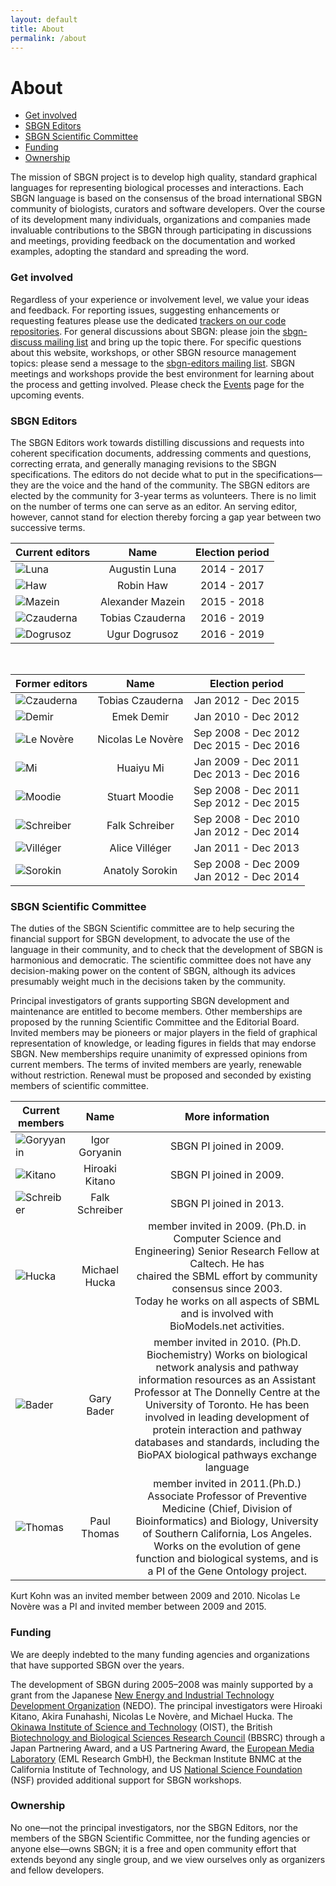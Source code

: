 ```yaml
---
layout: default
title: About
permalink: /about
---
```


# About

*  [Get involved](#get-involved)
*  [SBGN Editors](#sbgn-editors)
*  [SBGN Scientific Committee](#sbgn-scientific-committee)
*  [Funding](#funding)
*  [Ownership](#ownership)

The mission of SBGN project is to develop high quality, standard graphical languages for representing biological processes and interactions.
Each SBGN language is based on the consensus of the broad international SBGN community of biologists, curators and software developers.
Over the course of its development many individuals, organizations and companies made invaluable contributions to the SBGN through participating in discussions and meetings, providing feedback on the documentation and worked examples, adopting the standard and spreading the word.

### Get involved

Regardless of your experience or involvement level, we value your ideas and feedback.
For reporting issues, suggesting enhancements or requesting features please use the dedicated [trackers on our code repositories](https://github.com/sbgn/sbgn).
For general discussions about SBGN: please join the [sbgn-discuss mailing list](https://groups.google.com/forum/#!forum/sbgn-discuss) and bring up the topic there.
For specific questions about this website, workshops, or other SBGN resource management topics: please send a message to the [sbgn-editors mailing list](sbgn-editors@lists.sourceforge.net).
SBGN meetings and workshops provide the best environment for learning about the process and getting involved. Please check the [Events](events) page for the upcoming events.

### SBGN Editors

The SBGN Editors work towards distilling discussions and requests into coherent specification documents, addressing comments and questions, correcting errata, and generally managing revisions to the SBGN specifications.
The editors do not decide what to put in the specifications—they are the voice and the hand of the community.
The SBGN editors are elected by the community for 3-year terms as volunteers. There is no limit on the number of terms one can serve as an editor. An serving editor, however, cannot stand for election thereby forcing a gap year between two successive terms.

|Current editors                     |Name               | Election period      |
| ---------------------------------- |:-----------------:|:--------------------:|
| ![Luna](https://sbgn.github.io/sbgn/images/about/photo-luna.png)               | Augustin Luna       | 2014 - 2017          |
| ![Haw](https://sbgn.github.io/sbgn/images/about/photo-haw.png)                 | Robin Haw           | 2014 - 2017          |
| ![Mazein](https://sbgn.github.io/sbgn/images/about/photo-mazein.png)           | Alexander Mazein    | 2015 - 2018          |
| ![Czauderna](https://sbgn.github.io/sbgn/images/about/photo-czauderna.jpg)     | Tobias Czauderna    | 2016 - 2019          |
| ![Dogrusoz](https://sbgn.github.io/sbgn/images/about/photo-dogrusoz.png)       | Ugur Dogrusoz       | 2016 - 2019          |

<br>

|Former editors                     |Name               | Election period      |
| --------------------------------- |:-----------------:|:--------------------:|
| ![Czauderna](https://sbgn.github.io/sbgn/images/about/photo-czauderna.jpg)            | Tobias Czauderna     | Jan 2012 - Dec 2015 |
| ![Demir](https://sbgn.github.io/sbgn/images/about/photo-demir.jpg)                    | Emek Demir           | Jan 2010 - Dec 2012 |
| ![Le Novère](https://sbgn.github.io/sbgn/images/about/photo-lenovere.jpg)             | Nicolas Le Novère    | Sep 2008 - Dec 2012 <br> Dec 2015 - Dec 2016 |
| ![Mi](https://sbgn.github.io/sbgn/images/about/photo-mi.jpg)                          | Huaiyu Mi            | Jan 2009 - Dec 2011 <br> Dec 2013 - Dec 2016|
| ![Moodie](https://sbgn.github.io/sbgn/images/about/photo-moodie.jpg)                  | Stuart Moodie        | Sep 2008 - Dec 2011 <br> Sep 2012 - Dec 2015 |
| ![Schreiber](https://sbgn.github.io/sbgn/images/about/photo-schreiber.jpg)            | Falk Schreiber       | Sep 2008 - Dec 2010 <br> Jan 2012 - Dec 2014 |
| ![Villéger](https://sbgn.github.io/sbgn/images/about/photo-villeger.jpg)              | Alice Villéger       | Jan 2011 - Dec 2013 |
| ![Sorokin](https://sbgn.github.io/sbgn/images/about/photo-sorokin.jpg)                | Anatoly Sorokin      | Sep 2008 - Dec 2009 <br> Jan 2012 - Dec 2014 |

### SBGN Scientific Committee

The duties of the SBGN Scientific committee are to help securing the financial support for SBGN development, to advocate the use of the language in their community, and to check that the development of SBGN is harmonious and democratic. The scientific committee does not have any decision-making power on the content of SBGN, although its advices presumably weight much in the decisions taken by the community.

Principal investigators of grants supporting SBGN development and maintenance are entitled to become members. Other memberships are proposed by the running Scientific Committee and the Editorial Board. Invited members may be pioneers or major players in the field of graphical representation of knowledge, or leading figures in fields that may endorse SBGN. New memberships require unanimity of expressed opinions from current members. The terms of invited members are yearly, renewable without restriction. Renewal must be proposed and seconded by existing members of scientific committee.

|Current members                 |Name               | More information     |
| ------------------------------ |:-----------------:|:--------------------:|
| ![Goryyanin](https://sbgn.github.io/sbgn/images/about/photo-goryanin.jpg) | Igor Goryanin | SBGN PI joined in 2009. |
| ![Kitano](https://sbgn.github.io/sbgn/images/about/photo-kitano.jpg) | Hiroaki Kitano | SBGN PI joined in 2009. |
| ![Schreiber](https://sbgn.github.io/sbgn/images/about/photo-schreiber.jpg) | Falk Schreiber | SBGN PI joined in 2013. |
| ![Hucka](https://sbgn.github.io/sbgn/images/about/photo-hucka.jpg) | Michael Hucka | member invited in 2009. (Ph.D. in Computer Science and <br>Engineering) Senior Research Fellow at Caltech. He has <br>chaired the SBML effort by community consensus since 2003. <br>Today he works on all aspects of SBML and is involved with <br>BioModels.net activities. |
| ![Bader](https://sbgn.github.io/sbgn/images/about/photo-bader.png) | Gary Bader | member invited in 2010. (Ph.D. Biochemistry) Works on biological network analysis and pathway information resources as an Assistant Professor at The Donnelly Centre at the University of Toronto. He has been involved in leading development of protein interaction and pathway databases and standards, including the BioPAX biological pathways exchange language |
| ![Thomas](https://sbgn.github.io/sbgn/images/about/photo-thomas.jpg) | Paul Thomas | member invited in 2011.(Ph.D.) Associate Professor of Preventive Medicine (Chief, Division of Bioinformatics) and Biology, University of Southern California, Los Angeles. Works on the evolution of gene function and biological systems, and is a PI of the Gene Ontology project. |

Kurt Kohn was an invited member between 2009 and 2010. Nicolas Le Novère was a PI and invited member between 2009 and 2015.

### Funding

We are deeply indebted to the many funding agencies and organizations that have supported SBGN over the years.

The development of SBGN during 2005–2008 was mainly supported by a grant from the Japanese [New Energy and Industrial Technology Development Organization](http://www.nedo.go.jp/) (NEDO).
The principal investigators were Hiroaki Kitano, Akira Funahashi, Nicolas Le Novère, and Michael Hucka.
The [Okinawa Institute of Science and Technology](http://www.oist.jp/) (OIST), the British [Biotechnology and Biological Sciences Research Council](http://www.bbsrc.ac.uk/) (BBSRC) through a Japan Partnering Award, and a US Partnering Award, the [European Media Laboratory](http://www.eml-r.org/) (EML Research GmbH), the Beckman Institute BNMC at the California Institute of Technology, and US [National Science Foundation](www.nsf.gov) (NSF) provided additional support for SBGN workshops.

### Ownership

No one—not the principal investigators, nor the SBGN Editors, nor the members of the SBGN Scientific Committee, nor the funding agencies or anyone else—owns SBGN; it is a free and open community effort that extends beyond any single group, and we view ourselves only as organizers and fellow developers.
